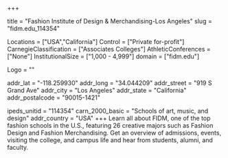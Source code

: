 
+++

title = "Fashion Institute of Design & Merchandising-Los Angeles"
slug = "fidm.edu_114354"

Locations = ["USA","California"]
Control = ["Private for-profit"]
CarnegieClassification = ["Associates Colleges"]
AthleticConferences = ["None"]
InstitutionalSize = ["1,000 - 4,999"]
domain = ["fidm.edu"]

Logo = ""

addr_lat = "-118.259930"
addr_long = "34.044209"
addr_street = "919 S Grand Ave"
addr_city = "Los Angeles"
addr_state = "California"
addr_postalcode = "90015-1421"

ipeds_unitid = "114354"
carn_2000_basic = "Schools of art, music, and design"
addr_country = "USA"
+++
    Learn all about FIDM, one of the top fashion schools in the U.S., featuring 26 creative majors such as Fashion Design and Fashion Merchandising. Get an overview of admissions, events, visiting the college, and campus life and hear from students, alumni, and faculty.
